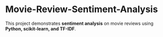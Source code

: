 # Movie-Review-Sentiment-Analysis
This project demonstrates **sentiment analysis** on movie reviews using **Python, scikit-learn, and TF-IDF**.
